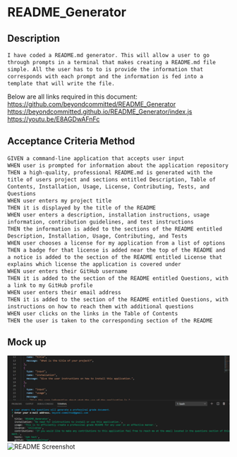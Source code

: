 # README_Generator

## Description 
```
I have coded a README.md generator. This will allow a user to go through prompts in a terminal that makes creating a README.md file simple. All the user has to to is provide the information that corresponds with each prompt and the information is fed into a template that will write the file.
```
Below are all links required in this document:<br>
https://github.com/beyondcommitted/README_Generator<br>
https://beyondcommitted.github.io/README_Generator/index.js<br>
https://youtu.be/E8AGDwAFnFc<br>

## Acceptance Criteria Method
```
GIVEN a command-line application that accepts user input
WHEN user is prompted for information about the application repository
THEN a high-quality, professional README.md is generated with the title of users project and sections entitled Description, Table of Contents, Installation, Usage, License, Contributing, Tests, and Questions
WHEN user enters my project title
THEN it is displayed by the title of the README
WHEN user enters a description, installation instructions, usage information, contribution guidelines, and test instructions
THEN the information is added to the sections of the README entitled Description, Installation, Usage, Contributing, and Tests
WHEN user chooses a license for my application from a list of options
THEN a badge for that license is added near the top of the README and a notice is added to the section of the README entitled License that explains which license the application is covered under
WHEN user enters their GitHub username
THEN it is added to the section of the README entitled Questions, with a link to my GitHub profile
WHEN user enters their email address
THEN it is added to the section of the README entitled Questions, with instructions on how to reach them with additional questions
WHEN user clicks on the links in the Table of Contents
THEN the user is taken to the corresponding section of the README
```
## Mock up 
![README Screenshot1](utils\assets\images\screenshot1.png)<br>
![README Screenshot](utils\assets\images\screenshot2.png)
